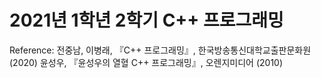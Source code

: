 # 2021년 1학년 2학기 C++ 프로그래밍

Reference: 
전중남, 이병래, 『C++ 프로그래밍』, 한국방송통신대학교출판문화원 (2020)
윤성우, 『윤성우의 열혈 C++ 프로그래밍』, 오렌지미디어 (2010) 
